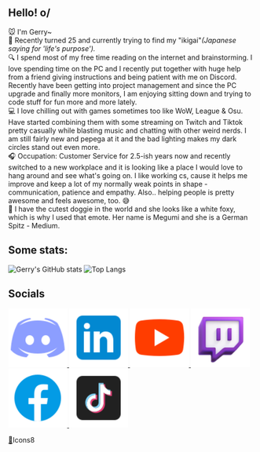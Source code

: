 ## Hello! o/ 
🐭 I'm Gerry~ <br />
🏮 Recently turned 25 and currently trying to find my "ikigai"_(Japanese saying for 'life's purpose')._ <br />
🔍 I spend most of my free time reading on the internet and brainstorming. I love spending time on the PC and I recently put together with huge help from a friend giving instructions and being patient with me on Discord. Recently have been getting into project management and since the PC upgrade and finally more monitors, I am enjoying sitting down and trying to code stuff for fun more and more lately.<br />
💻 I love chilling out with games sometimes too like WoW, League & Osu. Have started combining them with some streaming on Twitch and Tiktok pretty casually while blasting music and chatting with other weird nerds. I am still fairly new and pepega at it and the bad lighting makes my dark circles stand out even more. <br />
🎧 Occupation: Customer Service for 2.5-ish years now and recently switched to a new workplace and it is looking like a place I would love to hang around and see what's going on. I like working cs, cause it helps me improve and keep a lot of my normally weak points in shape - communication, patience and empathy. Also.. helping people is pretty awesome and feels awesome, too. 😅 <br />
🦊 I have the cutest doggie in the world and she looks like a white foxy, which is why I used that emote. Her name is Megumi and she is a German Spitz - Medium. <br />




## Some stats: 
 ![Gerry's GitHub stats](https://github-readme-stats.vercel.app/api?username=Hiratsuna&size_weight=0&count_weight=1&show_icons=true&theme=highcontrast&rank_icon=github) 
 ![Top Langs](https://github-readme-stats.vercel.app/api/top-langs/?username=Hiratsuna&size_weight=0&count_weight=1&layout=donut&langs_count=8)

## Socials
<html>
 <div style="align:center">
   <a href="https://discord.gg/Z4kCM3Jp3Q">
     <img src="icons8-discord-96.png" alt="Discord" title="Discord" style="width: ; height: 120px">
   </a>
 <a href="https://linkedin.com/gerganazhekova">
   <img src="icons8-linkedin-96.png" alt="Linkedin" title="Linkedin" style="width: 120px; height: 120px">
 </a>
    <a href="https://www.youtube.com/whynotcurious">
       <img src="icons8-youtube-96.png" alt="Youtube" title="Youtube" style="width: 120px; height: 120px"/> 
    </a>
 <a href="https://www.twitch.tv/whynotcurious">
    <img src="icons8-twitch-94.png" alt="Twitch" title="Twitch" style="width: 120px; height: 120px padding:5px"/> 
 </a>
    <a href="https://www.facebook.com/gerry.jekova">
      <img src="icons8-facebook-96.png" alt="Facebook" title="Facebook" label="Facebook" style="width: 120px; height: 120px"/> 
    </a>
<a href="https://tiktok.com/whynotcurious">
     <img src="icons8-tiktok-96.png" alt="TikTok" title="TikTok" label="Tiktok" style="width: 120px; height: 120px"/> 
</a>
     <p style="align:center"> <a href="icons8.com" style="4px 4px 4px 4px">🌝</a>Icons8
     </p>
  </div>
</html>

